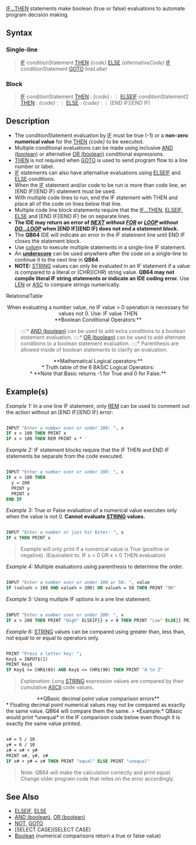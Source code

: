 [IF...THEN](IF...THEN) statements make boolean (true or false) evaluations to automate program decision making.

## Syntax

### Single-line

>  [IF](IF) conditionStatement [THEN](THEN) *{code}* [ELSE](ELSE) *{alternativeCode}*
>  [IF](IF) conditionStatement [GOTO](GOTO) *lineLabel*


### Block

>  [IF](IF) conditionStatement [THEN](THEN)
> : *{code}*
> : ⋮
>  [ELSEIF](ELSEIF) conditionStatement2 [THEN](THEN)
> : *{code}*
> : ⋮
>  [ELSE](ELSE)
> : *{code}*
> : ⋮
>  [END IF](END IF)


## Description

* The conditionStatement evaluation by [IF](IF) must be true (-1) or a **non-zero numerical value** for the [THEN](THEN) *{code}* to be executed.
* Multiple conditional evaluations can be made using inclusive [AND (boolean)](AND (boolean)) or alternative [OR (boolean)](OR (boolean)) conditional expressions.
* [THEN](THEN) is not required when [GOTO](GOTO) is used to send program flow to a line number or label.
* [IF](IF) statements can also have alternative evaluations using [ELSEIF](ELSEIF) and [ELSE](ELSE) conditions. 
* When the [IF](IF) statement and/or code to be run is more than code line, an [END IF](END IF) statement must be used.
* With multiple code lines to run, end the IF statement with THEN and place all of the code on lines below that line.
* Multiple code line block statements require that the [IF...THEN](IF...THEN), [ELSEIF](ELSEIF), [ELSE](ELSE) and [END IF](END IF) be on separate lines.
* **The IDE may return an error of *[NEXT](NEXT) without [FOR](FOR)* or *[LOOP](LOOP) without [DO...LOOP](DO...LOOP)* when [END IF](END IF) does not end a statement block.**
* The **QB64** IDE will indicate an error in the IF statement line until END IF closes the statement block.
* Use [colon](colon)s to execute multiple statements in a single-line IF statement.
* An **[underscore](underscore)** can be used anywhere after the code on a single-line to continue it to the next line in **QB64**.
* **NOTE:** [STRING](STRING) values can only be evaluated in an IF statement if a value is compared to a literal or [CHR$](CHR$) string value. **QB64 may not compile literal IF string statements or indicate an IDE coding error.** Use [LEN](LEN) or [ASC](ASC) to compare strings numerically.



RelationalTable


<center> When evaluating a number value, no IF value > 0 operation is necessary for values not 0. Use: IF value THEN </center>


<center>**Boolean Conditional Operators:**</center>


> ::::* [AND (boolean)](AND (boolean)) can be used to add extra conditions to a boolean statement evaluation.
> ::::* [OR (boolean)](OR (boolean)) can be used to add alternate conditions to a boolean statement evaluation.
> ::::* Parenthesis are allowed inside of boolean statements to clarify an evaluation.


<center>**Mathematical Logical operators:**</center>
<center>* Truth table of the 6 BASIC Logical Operators:</center>




<center>* **Note that Basic returns -1 for True and 0 for False.**</center>


## Example(s)

*Example 1:* In a one line IF statement, only [REM](REM) can be used to comment out the action without an [END IF](END IF) error:

```vb

INPUT "Enter a number over or under 100: ", x
IF x > 100 THEN PRINT x 
IF x > 100 THEN REM PRINT x * '

```


*Example 2:* IF statement blocks require that the IF THEN and END IF statements be separate from the code executed.

```vb

INPUT "Enter a number over or under 100: ", x
IF x > 100 THEN
  y = 200
  PRINT y
  PRINT x
END IF 

```


*Example 3:* True or False evaluation of a numerical value executes only when the value is not 0. **Cannot evaluate [STRING](STRING) values.**

```vb

INPUT "Enter a number or just hit Enter: ", x
IF x THEN PRINT x 

```
> Example will only print if a numerical value is True (positive or negative). (Equivalent to: IF x > 0 OR x < 0 THEN evaluation)


*Example 4:* Multiple evaluations using parenthesis to determine the order.

```vb

INPUT "Enter a number over or under 100 or 50: ", value
IF (value% > 100 AND value% < 200) OR value% = 50 THEN PRINT "OK" 

```


*Example 5:* Using multiple IF options in a one line statement.

```vb

INPUT "Enter a number over or under 200: ", x
IF x > 200 THEN PRINT "High" ELSEIF}} x < 0 THEN PRINT "Low" ELSE}} PRINT "OK"


```


*Example 6:* [STRING](STRING) values can be compared using greater than, less than, not equal to or equal to operators only.

```vb

PRINT "Press a letter key: ";
Key$ = INPUT$(1)
PRINT Key$ 
IF Key$ >= CHR$(65) AND Key$ <= CHR$(90) THEN PRINT "A to Z"

```
>  *Explanation:* Long [STRING](STRING) expression values are compared by their cumulative [ASCII](ASCII) code values.


<center>**QBasic decimal point value comparison errors**</center>
* Floating decimal point numerical values may not be compared as exactly the same value. QB64 will compare them the same.
> *Example:* QBasic would print *unequal* in the IF comparison code below even though it is exactly the same value printed.

```vb

x# = 5 / 10
y# = 6 / 10
z# = x# + y#
PRINT x#, y#, z#
IF x# + y# = z# THEN PRINT "equal" ELSE PRINT "unequal" 

```
>  Note: QB64 will make the calculation correctly and print *equal*. Change older program code that relies on the error accordingly.


## See Also

* [ELSEIF](ELSEIF), [ELSE](ELSE)
* [AND (boolean)](AND (boolean)), [OR (boolean)](OR (boolean)) 
* [NOT](NOT), [GOTO](GOTO)
* [SELECT CASE](SELECT CASE)
* [Boolean](Boolean) (numerical comparisons return a true or false value)




